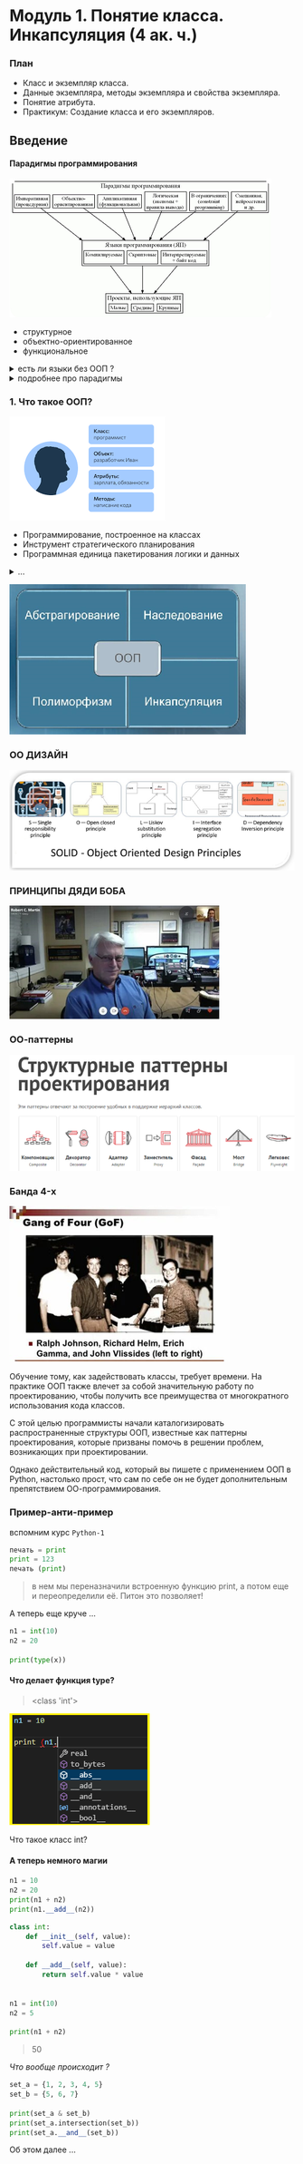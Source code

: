 # Модуль 1. Понятие класса. Инкапсуляция  (4 ак. ч.)

### План

*	Класс и экземпляр класса.
*	Данные экземпляра, методы экземпляра и свойства экземпляра.
*	Понятие атрибута.
*	Практикум: Создание класса и его экземпляров.



## Введение

#### Парадигмы программирования

![](img/paradigm.png)

* структурное
* объектно-ориентированное
* функциональное


<details>
<summary>есть ли языки без ООП ?</summary>
* CИ (без плюсов)
* Pascal
* Fortran
* Cobol
* Ассемблер
* Rust
* VBS
</details> 

<details>
<summary>подробнее про парадигмы</summary>

Структурное программирование было открыто Дейкстрой в 1968 году. Он понял, что goto – это зло, и программы должны строиться из трёх базовых структур: последовательности, ветвления и цикла.
Объектно-ориентированное программирование было открыто в 1966 году.

Функциональное программирование открыто в 1936 году, когда Чёрч придумал лямбда-исчисление. Первый функциональный язык LISP был создан в 1958 году Джоном МакКарти.

Каждая из этих парадигм убирает возможности у программиста, а не добавляет. Они говорят нам скорее, что нам не нужно делать, чем то, что нам нужно делать.

Концепция ООП зародилась в 1960-x гг. когда. Но стоит отметить, что вплоть до начала 1990-х программисты могли свободно обходиться без ООП, пока оно не стало доминирующим направлением и внедрено в самый популярный (на тот момент) язык программирования С++. 

Так что же это такое и почему сейчас знать ООП должен каждый, уважающий себя, начинающий программист?

Для нас важно вот что: речь будет идти не просто о классах и объектах, а о том, как концепция классов и объектов реализуется в языке Python. 

Почему это важно? 

Важно потому, что сама по себе тема ООП и, более конкретно, классов и объектов, обычно достаточно сложна для понимания даже для тех, кто имеет опыт программирования. 

А в случае с языком Python проблемы, скорее всего, возникнут не только у новичков, но и у программистов, знакомых с методами ООП на примере таких языков, как C++, Java или С#.
Для тех, кто знаком с другими объектно-ориентированными языками: в Python класс сам является объектом. 

Это интригующее обстоятельство имеет весьма далеко идущие последствия.

Более того, как мы уже знаем, переменные в Python не объявляются, а вводятся в программу путем присваивания значения. 

Это же правило остается справедливым при работе с классами и объектами. 
Отсюда получается, что процедура объявления полей, стандартная для многих языков программирования, в Python просто теряет смысл. 

Аналогично, многие привычные (по языкам программирования С++, Java и С#) в ООП моменты окажутся чуждыми для языка Python. 

Короче говоря, в экзотике недостатка не будет.

</details> 





### 1. Что такое ООП?

![](img/oop-1.png)

- Программирование, построенное на классах
- Инструмент стратегического планирования
- Программная единица пакетирования логики и данных

<details>
<summary>...</summary>
ООП эффективный способ программирования, который предусматривает разложение кода на составляющие с целью минимизации избыточности и написания новых программ путем настройки существующего кода, а не его изменения на месте
</details>


![](img/oop-3.png)



### ОО ДИЗАЙН 

![](img/oo-design.png)

### ПРИНЦИПЫ ДЯДИ БОБА

![](img/bob.png)

### ОО-паттерны
![](img/oo-patterns.png)

### Банда 4-x

![](img/banda-4.png)


Обучение тому, как задействовать классы, требует времени. На практике ООП также влечет за собой значительную
работу по проектированию, чтобы получить все преимущества от многократного использования кода классов. 

С этой целью программисты начали каталогизировать распространенные структуры ООП, известные как паттерны проектирования, которые призваны помочь в решении проблем, возникающих при проектировании. 

Однако действительный код, который вы пишете с применением ООП в Python, настолько прост, что сам по себе он не будет дополнительным препятствием ОО-программирования.



### Пример-анти-пример 

вспомним курс `Python-1`
```python
печать = print
print = 123
печать (print)
```

> в нем мы переназначили встроенную функцию print, а потом еще и переопределили её. Питон это позволяет!

А теперь еще круче ... 

```python
n1 = int(10)
n2 = 20

print(type(x))
```

#### Что делает функция type?

> <class 'int'>


![](img/__add__.png)

Что такое класс int?

#### А теперь немного магии

```python
n1 = 10
n2 = 20
print(n1 + n2)
print(n1.__add__(n2))
```


```python
class int:
    def __init__(self, value):
        self.value = value

    def __add__(self, value):
        return self.value * value


n1 = int(10)
n2 = 5

print(n1 + n2)
```

> 50 

_Что вообще происходит ?_


```python
set_a = {1, 2, 3, 4, 5}
set_b = {5, 6, 7}

print(set_a & set_b)
print(set_a.intersection(set_b))
print(set_a.__and__(set_b))
```


Об этом далее ...  

